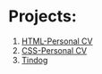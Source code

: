 # Projects:
1. [HTML-Personal CV](https://github.com/harshit-saraswat/html-personal-cv)
2. [CSS-Personal CV](https://github.com/harshit-saraswat/css-personal-cv)
3. [Tindog](https://github.com/harshit-saraswat/tindog)
